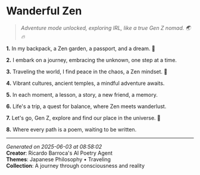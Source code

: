 # Wanderful Zen

> *Adventure mode unlocked, exploring IRL, like a true Gen Z nomad. 🌏🔥*

**1.** In my backpack, a Zen garden, a passport, and a dream. 🌠


**2.** I embark on a journey, embracing the unknown, one step at a time.


**3.** Traveling the world, I find peace in the chaos, a Zen mindset. 🍃


**4.** Vibrant cultures, ancient temples, a mindful adventure awaits.


**5.** In each moment, a lesson, a story, a new friend, a memory.


**6.** Life's a trip, a quest for balance, where Zen meets wanderlust.


**7.** Let's go, Gen Z, explore and find our place in the universe. 🌌


**8.** Where every path is a poem, waiting to be written.



---

*Generated on 2025-06-03 at 08:58:02*  
**Creator**: Ricardo Barroca's AI Poetry Agent  
**Themes**: Japanese Philosophy • Traveling  
**Collection**: A journey through consciousness and reality